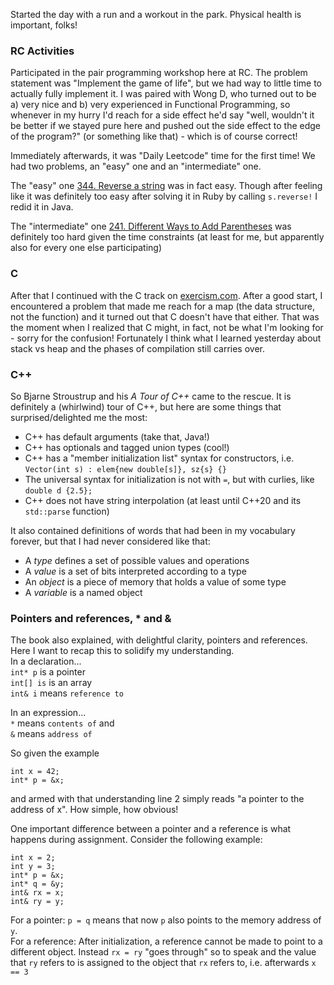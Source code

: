 
Started the day with a run and a workout in the park. Physical health is important, folks!

### RC Activities
Participated in the pair programming workshop here at RC. 
The problem statement was "Implement the game of life", but we had way to little time to actually fully implement it.
I was paired with Wong D, who turned out to be a) very nice and b) very experienced in Functional Programming,
so whenever in my hurry I'd reach for a side effect he'd say 
"well, wouldn't it be better if we stayed pure here and pushed out the side effect to the edge of the program?" (or something like that) - which is of course correct!

Immediately afterwards, it was "Daily Leetcode" time for the first time!
We had two problems, an "easy" one and an "intermediate" one.

The "easy" one [344. Reverse a string](https://leetcode.com/problems/reverse-string) was in fact easy.
Though after feeling like it was definitely too easy after solving it in Ruby by calling `s.reverse!` I redid it in Java.

The "intermediate" one [241. Different Ways to Add Parentheses](https://leetcode.com/problems/different-ways-to-add-parentheses/) was definitely too hard given the time constraints 
(at least for me, but apparently also for every one else participating)

### C
After that I continued with the C track on [exercism.com](http://www.exercism.com). 
After a good start, I encountered a problem that made me reach for a map (the data structure, not the function) and it turned out that C doesn't have that either.
That was the moment when I realized that C might, in fact, not be what I'm looking for - sorry for the confusion!
Fortunately I think what I learned yesterday about stack vs heap and the phases of compilation still carries over.

### C++
So Bjarne Stroustrup and his *A Tour of C++* came to the rescue.
It is definitely a (whirlwind) tour of C++, but here are some things that surprised/delighted me the most: 
- C++ has default arguments (take that, Java!)
- C++ has optionals and tagged union types (cool!)
- C++ has a "member initialization list" syntax for constructors, i.e. `Vector(int s) : elem{new double[s]}, sz{s} {}` 
- The universal syntax for initialization is not with `=`, but with curlies, like `double d {2.5};`
- C++ does not have string interpolation (at least until C++20 and its `std::parse` function)
 
It also contained definitions of words that had been in my vocabulary forever, 
but that I had never considered like that:
- A *type* defines a set of possible values and operations
- A *value* is a set of bits interpreted according to a type
- An *object* is a piece of memory that holds a value of some type
- A *variable* is a named object

### Pointers and references, * and &
The book also explained, with delightful clarity, pointers and references.
Here I want to recap this to solidify my understanding.  
In a declaration...  
`int* p` is a pointer  
`int[] is` is an array  
`int& i` means `reference to`

In an expression...  
`*` means `contents of` and   
`&` means `address of`

So given the example 
```
int x = 42;
int* p = &x;
```
and armed with that understanding line 2 simply reads "a pointer to the address of x". How simple, how obvious!

One important difference between a pointer and a reference is what happens during assignment.
Consider the following example:
```
int x = 2;
int y = 3;
int* p = &x; 
int* q = &y;
int& rx = x;
int& ry = y;
```
For a pointer: `p = q` means that now `p` also points to the memory address of `y`.  
For a reference: After initialization, a reference cannot be made to point to a different object. 
Instead `rx = ry` "goes through" so to speak and the value that `ry` refers to is assigned to the object that `rx` refers to,
i.e. afterwards `x == 3`




